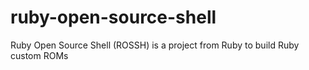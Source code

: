 # ruby-open-source-shell
Ruby Open Source Shell (ROSSH) is a project from Ruby to build Ruby custom ROMs
